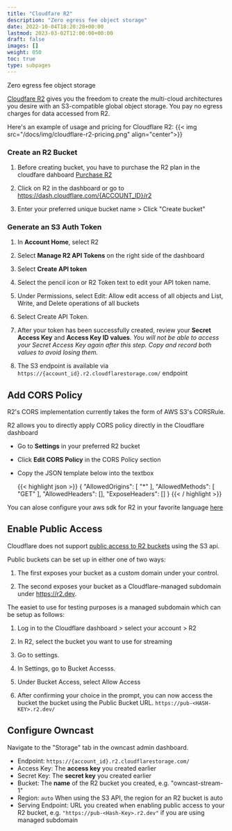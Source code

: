 ```yaml
---
title: "Cloudfare R2"
description: "Zero egress fee object storage"
date: 2022-10-04T18:20:28+00:00	
lastmod: 2023-03-02T12:00:00+00:00
draft: false
images: []
weight: 050
toc: true
type: subpages
---
```


Zero egress fee object storage

[Cloudfare R2](https://www.cloudflare.com/en-gb/products/r2/) gives you the freedom to create the multi-cloud architectures you desire with an S3-compatible global object storage. You pay no egress charges for data accessed from R2.

Here's an example of usage and pricing for Cloudflare R2:
{{< img src="/docs/img/cloudflare-r2-pricing.png" align="center">}}

### Create an R2 Bucket

1. Before creating bucket, you have to purchase the R2 plan in the cloudfare dahboard [Purchase R2](https://www.cloudflare.com/pg-lp/r2/)

2. Click on R2 in the dashboard or go to https://dash.cloudflare.com/{ACCOUNT_ID}/r2

3. Enter your preferred unique bucket name > Click "Create bucket"

### Generate an S3 Auth Token

1. In **Account Home**, select R2
2. Select **Manage R2 API Tokens** on the right side of the dashboard
3. Select **Create API token**
4. Select the pencil icon or R2 Token text to edit your API token name.
5. Under Permissions, select Edit: Allow edit access of all objects and List, Write, and Delete operations of all buckets
6. Select Create API Token.
7. After your token has been successfully created, review your **Secret Access Key** and **Access Key ID values**. *You will not be able to access your Secret Access Key again after this step. Copy and record both values to avoid losing them.*

8. The S3 endpoint is available via `https://{account_id}.r2.cloudflarestorage.com/` endpoint 


## Add CORS Policy 
R2's CORS implementation currently takes the form of AWS S3's CORSRule. 

R2 allows you to directly apply CORS policy directly in the Cloudflare dashboard 

- Go to **Settings** in your preferred R2 bucket

- Click **Edit CORS Policy** in the CORS Policy section

- Copy the JSON template below into the textbox


   {{< highlight json >}}
   {
    "AllowedOrigins": [
      "*"
    ],
    "AllowedMethods": [
      "GET"
    ],
    "AllowedHeaders": [],
    "ExposeHeaders": []
   }
   {{< / highlight >}}

You can alose configure your aws sdk  for R2 in your favorite language [here](https://developers.cloudflare.com/r2/examples/)

## Enable Public Access 
Cloudflare does not support [public access to R2 buckets](https://developers.cloudflare.com/r2/data-access/public-buckets/) using the S3 api.

Public buckets can be set up in either one of two ways:

1. The first exposes your bucket as a custom domain under your control.

2. The second exposes your bucket as a Cloudflare-managed subdomain under https://r2.dev.

The easiet to use for testing purposes is a managed subdomain which can be setup as follows:

1. Log in to the Cloudflare dashboard > select your account > R2

2. In R2, select the bucket you want to use for streaming 

3. Go to settings. 

4. In Settings, go to Bucket Accesss.

5. Under Bucket Access, select Allow Access

6. After confirming your choice in the prompt, you can now access the bucket the bucket using the Public Bucket URL. `https://pub-<HASH-KEY>.r2.dev/` 

## Configure Owncast 

Navigate to the "Storage" tab in the owncast admin dashboard.

- Endpoint: `https://{account_id}.r2.cloudflarestorage.com/`
- Access Key: The **access key** you created earlier
- Secret Key: The **secret key** you created earlier
- Bucket: The **name** of the R2 bucket you created, e.g. "owncast-stream-1"
- Region: `auto` When using the S3 API, the region for an R2 bucket is auto
- Serving Endpoint: URL you created when enabling public access to your R2 bucket, e.g. `"https://pub-<Hash-Key>.r2.dev"` if you are using managed subdomain